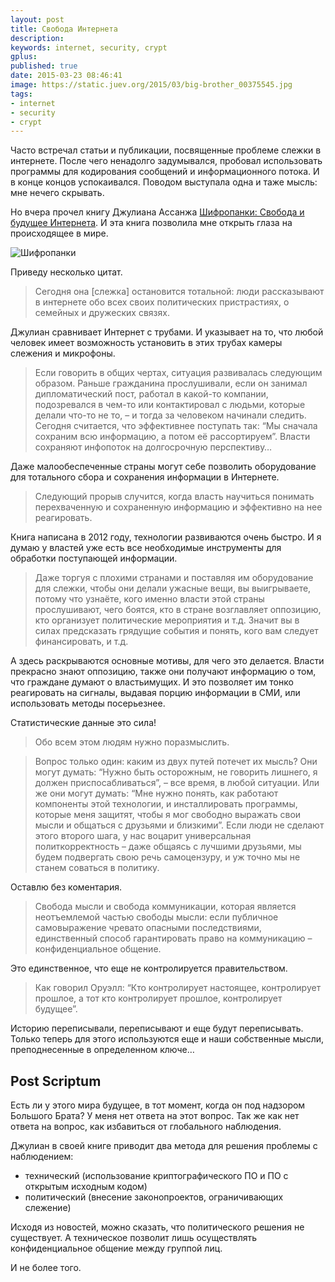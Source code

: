 ```yaml
---
layout: post
title: Свобода Интернета
description:
keywords: internet, security, crypt
gplus:
published: true
date: 2015-03-23 08:46:41
image: https://static.juev.org/2015/03/big-brother_00375545.jpg
tags:
- internet
- security
- crypt
---
```


Часто встречал статьи и публикации, посвященные проблеме слежки в интернете. После чего ненадолго задумывался, пробовал использовать программы для кодирования сообщений и информационного потока. И в конце концов успокаивался. Поводом выступала одна и таже мысль: мне нечего скрывать.

Но вчера прочел книгу Джулиана Ассанжа [Шифропанки: Свобода и будущее Интернета](https://www.goodreads.com/book/show/25194888 "Cypherpunks: Freedom and the Future of the Internet"). И эта книга позволила мне открыть глаза на происходящее в мире.

![Шифропанки](https://static.juev.org/2015/03/25194888.jpg)

Приведу несколько цитат.

> Сегодня она [слежка] остановится тотальной: люди рассказывают в интернете обо всех своих политических пристрастиях, о семейных и дружеских связях.

Джулиан сравнивает Интернет с трубами. И указывает на то, что любой человек имеет возможность установить в этих трубах камеры слежения и микрофоны.

> Если говорить в общих чертах, ситуация развивалась следующим образом. Раньше гражданина прослушивали, если он занимал дипломатический пост, работал в какой-то компании, подозревался в чем-то или контактировал с людьми, которые делали что-то не то, – и тогда за человеком начинали следить. Сегодня считается, что эффективнее поступать так: “Мы сначала сохраним всю информацию, а потом её рассортируем”. Власти сохраняют инфопоток на долгосрочную перспективу…

Даже малообеспеченные страны могут себе позволить оборудование для тотального сбора и сохранения информации в Интернете.

> Следующий прорыв случится, когда власть научиться понимать перехваченную и сохраненную информацию и эффективно на нее реагировать.

Книга написана в 2012 году, технологии развиваются очень быстро. И я думаю у властей уже есть все необходимые инструменты для обработки поступающей информации.

> Даже торгуя с плохими странами и поставляя им оборудование для слежки, чтобы они делали ужасные вещи, вы выигрываете, потому что узнаёте, кого именно власти этой страны прослушивают, чего боятся, кто в стране возглавляет оппозицию, кто организует политические мероприятия и т.д. Значит вы в силах предсказать грядущие события и понять, кого вам следует финансировать, и т.д.

А здесь раскрываются основные мотивы, для чего это делается. Власти прекрасно знают оппозицию, также они получают информацию о том, что граждане думают о властьимущих. И это позволяет им тонко реагировать на сигналы, выдавая порцию информации в СМИ, или использовать методы посерьезнее.

Статистические данные это сила!

> Обо всем этом людям нужно поразмыслить.

> Вопрос только один: каким из двух путей потечет их мысль? Они могут думать: “Нужно быть осторожным, не говорить лишнего, я должен приспосабливаться”, – все время, в любой ситуации. Или же они могут думать: “Мне нужно понять, как работают компоненты этой технологии, и инсталлировать программы, которые меня защитят, чтобы я мог свободно выражать свои мысли и общаться с друзьями и близкими”. Если люди не сделают этого второго шага, у нас воцарит универсальная политкорректность – даже общаясь с лучшими друзьями, мы будем подвергать свою речь самоцензуру, и уж точно мы не станем соваться в политику.

Оставлю без коментария.

> Свобода мысли и свобода коммуникации, которая является неотъемлемой частью свободы мысли: если публичное самовыражение чревато опасными последствиями, единственный способ гарантировать право на коммуникацию – конфиденциальное общение.

Это единственное, что еще не контролируется правительством.

> Как говорил Оруэлл: “Кто контролирует настоящее, контролирует прошлое, а тот кто контролирует прошлое, контролирует будущее”.

Историю переписывали, переписывают и еще будут переписывать. Только теперь для этого используются еще и наши собственные мысли, преподнесенные в определенном ключе…

## Post Scriptum

Есть ли у этого мира будущее, в тот момент, когда он под надзором Большого Брата? У меня нет ответа на этот вопрос. Так же как нет ответа на вопрос, как избавиться от глобального наблюдения.

Джулиан в своей книге приводит два метода для решения проблемы с наблюдением:

- технический (использование криптографического ПО и ПО с открытым исходным кодом)
- политический (внесение законопроектов, ограничивающих слежение)

Исходя из новостей, можно сказать, что политического решения не существует. А техническое позволит лишь осуществлять конфиденциальное общение между группой лиц. 

И не более того.
